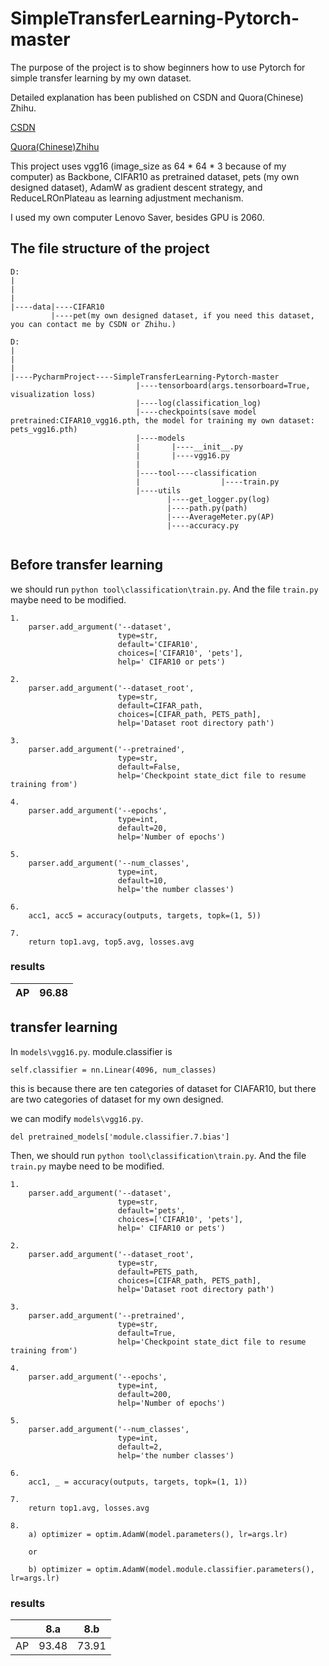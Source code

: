 # SimpleTransferLearning-Pytorch-master

The purpose of the project is to show beginners how to use Pytorch for simple transfer learning by my own dataset.

Detailed explanation has been published on CSDN and Quora(Chinese) Zhihu.

[CSDN](https://blog.csdn.net/XiaoyYidiaodiao/article/details/125127107?spm=1001.2014.3001.5501)

[Quora(Chinese)Zhihu](https://zhuanlan.zhihu.com/p/522597095)


This project uses vgg16 (image_size as 64 * 64 * 3 because of my computer) as Backbone, CIFAR10 as pretrained dataset, pets (my own designed dataset), AdamW as gradient descent strategy, and ReduceLROnPlateau as learning adjustment mechanism.

I used my own computer Lenovo Saver, besides GPU is 2060.

## The file structure of the project

```
D:
|
|
|
|----data|----CIFAR10
         |----pet(my own designed dataset, if you need this dataset, you can contact me by CSDN or Zhihu.)
       
D:
|
|
|
|----PycharmProject----SimpleTransferLearning-Pytorch-master
                            |----tensorboard(args.tensorboard=True, visualization loss)
                            |----log(classification_log)
                            |----checkpoints(save model pretrained:CIFAR10_vgg16.pth, the model for training my own dataset: pets_vgg16.pth)
                            |----models
                            |       |----__init__.py
                            |       |----vgg16.py
                            |
                            |----tool----classification
                            |                  |----train.py
                            |----utils
                                   |----get_logger.py(log)
                                   |----path.py(path)
                                   |----AverageMeter.py(AP)
                                   |----accuracy.py
                          
```

## Before transfer learning

we should run `python tool\classification\train.py`.
And the file `train.py` maybe need to be modified.
```
1.
    parser.add_argument('--dataset',
                        type=str,
                        default='CIFAR10',
                        choices=['CIFAR10', 'pets'],
                        help=' CIFAR10 or pets')
```

```
2.
    parser.add_argument('--dataset_root',
                        type=str,
                        default=CIFAR_path,
                        choices=[CIFAR_path, PETS_path],
                        help='Dataset root directory path')
```

```
3.
    parser.add_argument('--pretrained',
                        type=str,
                        default=False,
                        help='Checkpoint state_dict file to resume training from')
```

```
4.
    parser.add_argument('--epochs',
                        type=int,
                        default=20,
                        help='Number of epochs')
```

```
5.
    parser.add_argument('--num_classes',
                        type=int,
                        default=10,
                        help='the number classes')
```

```
6.
    acc1, acc5 = accuracy(outputs, targets, topk=(1, 5))
```

```
7.
    return top1.avg, top5.avg, losses.avg
```

### results

|AP|96.88|
|:---:|:---:|


## transfer learning
In `models\vgg16.py`.
module.classifier is 
```
self.classifier = nn.Linear(4096, num_classes)
```

this is because there are ten categories of dataset for CIAFAR10, but there are two categories of dataset for my own designed.

we can modify `models\vgg16.py`.

```
del pretrained_models['module.classifier.7.bias']
```
Then, we should run `python tool\classification\train.py`.
And the file `train.py` maybe need to be modified.
```
1.
    parser.add_argument('--dataset',
                        type=str,
                        default='pets',
                        choices=['CIFAR10', 'pets'],
                        help=' CIFAR10 or pets')
```

```
2.
    parser.add_argument('--dataset_root',
                        type=str,
                        default=PETS_path,
                        choices=[CIFAR_path, PETS_path],
                        help='Dataset root directory path')
```

```
3.
    parser.add_argument('--pretrained',
                        type=str,
                        default=True,
                        help='Checkpoint state_dict file to resume training from')
```

```
4.
    parser.add_argument('--epochs',
                        type=int,
                        default=200,
                        help='Number of epochs')
```

```
5.
    parser.add_argument('--num_classes',
                        type=int,
                        default=2,
                        help='the number classes')
```

```
6.
    acc1, _ = accuracy(outputs, targets, topk=(1, 1))
```

```
7.
    return top1.avg, losses.avg
```

```
8.
    a) optimizer = optim.AdamW(model.parameters(), lr=args.lr)
    
    or
    
    b) optimizer = optim.AdamW(model.module.classifier.parameters(), lr=args.lr)
```


### results

||8.a|8.b|
|:---:|:---:|:---:|
|AP|93.48|73.91|

